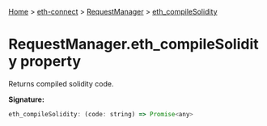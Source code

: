 [Home](./index) &gt; [eth-connect](./eth-connect.md) &gt; [RequestManager](./eth-connect.requestmanager.md) &gt; [eth\_compileSolidity](./eth-connect.requestmanager.eth_compilesolidity.md)

# RequestManager.eth\_compileSolidity property

Returns compiled solidity code.

**Signature:**
```javascript
eth_compileSolidity: (code: string) => Promise<any>
```
